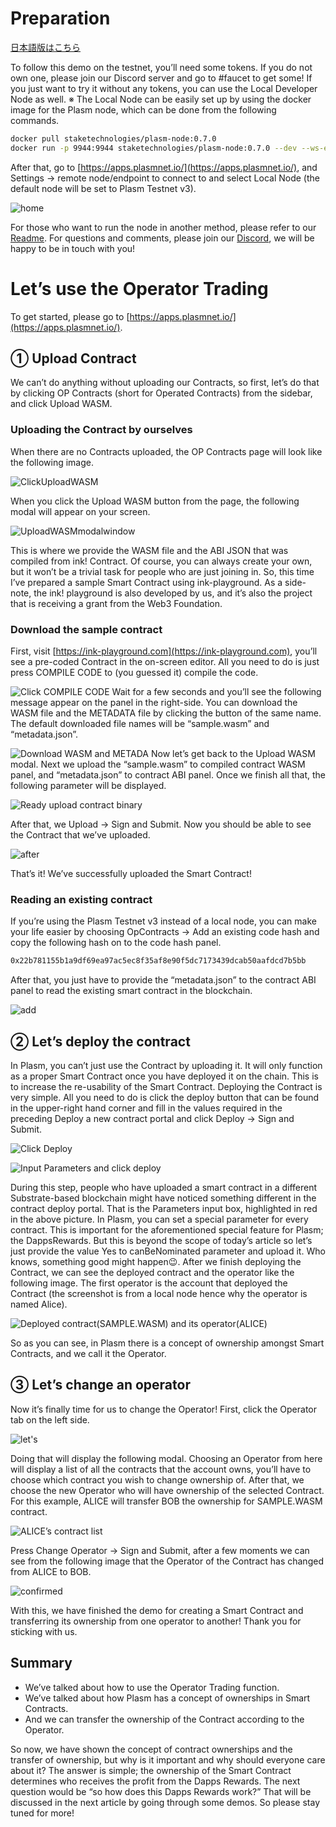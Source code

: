 # Preparation

[日本語版はこちら](https://medium.com/stake-technologies/%E9%81%8A%E3%81%BC%E3%81%86-plasm-testnet-v3-%E2%91%A0-operator-trading-64323fa2d4fd)

To follow this demo on the testnet, you’ll need some tokens. If you do not own one, please join our Discord server and go to #faucet to get some! If you just want to try it without any tokens, you can use the Local Developer Node as well.
※ The Local Node can be easily set up by using the docker image for the Plasm node, which can be done from the following commands.

```bash
docker pull staketechnologies/plasm-node:0.7.0
docker run -p 9944:9944 staketechnologies/plasm-node:0.7.0 --dev --ws-external
```

After that, go to [https://apps.plasmnet.io/](https://apps.plasmnet.io/), and Settings -> remote node/endpoint to connect to and select Local Node (the default node will be set to Plasm Testnet v3).

![home](https://user-images.githubusercontent.com/6259384/77171125-598f7500-6aff-11ea-94d9-7a300749440e.png)

For those who want to run the node in another method, please refer to our [Readme](https://github.com/staketechnologies/Plasm). For questions and comments, please join our [Discord](https://discord.gg/Auas9qj), we will be happy to be in touch with you!

# Let’s use the Operator Trading

To get started, please go to [https://apps.plasmnet.io/](https://apps.plasmnet.io/).

## ① Upload Contract

We can’t do anything without uploading our Contracts, so first, let’s do that by clicking OP Contracts (short for Operated Contracts) from the sidebar, and click Upload WASM.

### Uploading the Contract by ourselves

When there are no Contracts uploaded, the OP Contracts page will look like the following image.

![ClickUploadWASM](https://user-images.githubusercontent.com/6259384/77171493-de7a8e80-6aff-11ea-840e-d7977011e02a.png)

When you click the Upload WASM button from the page, the following modal will appear on your screen.

![UploadWASMmodalwindow](https://user-images.githubusercontent.com/6259384/77171488-dc183480-6aff-11ea-9467-872c80b2a5b3.png)

This is where we provide the WASM file and the ABI JSON that was compiled from ink! Contract. Of course, you can always create your own, but it won’t be a trivial task for people who are just joining in. So, this time I’ve prepared a sample Smart Contract using ink-playground. As a side-note, the ink! playground is also developed by us, and it’s also the project that is receiving a grant from the Web3 Foundation.

### Download the sample contract

First, visit [https://ink-playground.com](https://ink-playground.com), you’ll see a pre-coded Contract in the on-screen editor. All you need to do is just press COMPILE CODE to (you guessed it) compile the code.

![Click COMPILE CODE](https://user-images.githubusercontent.com/6259384/77171484-dae70780-6aff-11ea-81c7-fdafe1d0be03.png)
Wait for a few seconds and you’ll see the following message appear on the panel in the right-side.
You can download the WASM file and the METADATA file by clicking the button of the same name. The default downloaded file names will be “sample.wasm” and “metadata.json”.

![Download WASM and METADA](https://user-images.githubusercontent.com/6259384/77171482-da4e7100-6aff-11ea-9173-4e6cd1feb598.png)
Now let’s get back to the Upload WASM modal. Next we upload the “sample.wasm” to compiled contract WASM panel, and “metadata.json” to contract ABI panel. Once we finish all that, the following parameter will be displayed.

![Ready upload contract binary](https://user-images.githubusercontent.com/6259384/77171479-d9b5da80-6aff-11ea-8208-763b970438af.png)

After that, we Upload -> Sign and Submit. Now you should be able to see the Contract that we’ve uploaded.

![after](https://user-images.githubusercontent.com/6259384/77171475-d884ad80-6aff-11ea-9ea6-0e7d2190a0f2.png)

That’s it! We’ve successfully uploaded the Smart Contract!

### Reading an existing contract

If you’re using the Plasm Testnet v3 instead of a local node, you can make your life easier by choosing OpContracts -> Add an existing code hash and copy the following hash on to the code hash panel.

```bash
0x22b781155b1a9df69ea97ac5ec8f35af8e90f5dc7173439dcab50aafdcd7b5bb
```

After that, you just have to provide the “metadata.json” to the contract ABI panel to read the existing smart contract in the blockchain.

![add](https://user-images.githubusercontent.com/6259384/77171472-d7ec1700-6aff-11ea-8615-87129335dab3.png)

## ② Let’s deploy the contract

In Plasm, you can’t just use the Contract by uploading it. It will only function as a proper Smart Contract once you have deployed it on the chain. This is to increase the re-usability of the Smart Contract.
Deploying the Contract is very simple. All you need to do is click the deploy button that can be found in the upper-right hand corner and fill in the values required in the preceding Deploy a new contract portal and click Deploy -> Sign and Submit.

![Click Deploy](https://user-images.githubusercontent.com/6259384/77171467-d7ec1700-6aff-11ea-93b9-5ccdbb498d56.png)

![Input Parameters and click deploy](https://user-images.githubusercontent.com/6259384/77171463-d7538080-6aff-11ea-835d-2598a2d6b221.png)

During this step, people who have uploaded a smart contract in a different Substrate-based blockchain might have noticed something different in the contract deploy portal. That is the Parameters input box, highlighted in red in the above picture.
In Plasm, you can set a special parameter for every contract. This is important for the aforementioned special feature for Plasm; the DappsRewards. But this is beyond the scope of today’s article so let’s just provide the value Yes to canBeNominated parameter and upload it. Who knows, something good might happen😉.
After we finish deploying the Contract, we can see the deployed contract and the operator like the following image. The first operator is the account that deployed the Contract (the screenshot is from a local node hence why the operator is named Alice).

![Deployed contract(SAMPLE.WASM) and its operator(ALICE)](https://user-images.githubusercontent.com/6259384/77171460-d6225380-6aff-11ea-8bea-fc55c39664a1.png)

So as you can see, in Plasm there is a concept of ownership amongst Smart Contracts, and we call it the Operator.

## ③ Let’s change an operator

Now it’s finally time for us to change the Operator! First, click the Operator tab on the left side.

![let's](https://user-images.githubusercontent.com/6259384/77171456-d6225380-6aff-11ea-8110-2cfd1b9fd698.png)

Doing that will display the following modal. Choosing an Operator from here will display a list of all the contracts that the account owns, you’ll have to choose which contract you wish to change ownership of. After that, we choose the new Operator who will have ownership of the selected Contract. For this example, ALICE will transfer BOB the ownership for SAMPLE.WASM contract.

![ALICE’s contract list](https://user-images.githubusercontent.com/6259384/77171448-d4589000-6aff-11ea-9550-6b7103c55047.png)

Press Change Operator -> Sign and Submit, after a few moments we can see from the following image that the Operator of the Contract has changed from ALICE to BOB.

![confirmed](https://user-images.githubusercontent.com/6259384/77171439-d02c7280-6aff-11ea-8e70-4255167cd320.png)

With this, we have finished the demo for creating a Smart Contract and transferring its ownership from one operator to another!
Thank you for sticking with us.

## Summary

- We’ve talked about how to use the Operator Trading function.
- We’ve talked about how Plasm has a concept of ownerships in Smart Contracts.
- And we can transfer the ownership of the Contract according to the Operator.

So now, we have shown the concept of contract ownerships and the transfer of ownership, but why is it important and why should everyone care about it? The answer is simple; the ownership of the Smart Contract determines who receives the profit from the Dapps Rewards. The next question would be “so how does this Dapps Rewards work?” That will be discussed in the next article by going through some demos. So please stay tuned for more!
